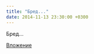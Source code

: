 ```yaml
---
title: "Бред..."
date: 2014-11-13 23:30:00 +0300
---
```


Бред...

[Вложение](/assets/vk_photos/3/e0pVypjiJ88.jpg)
